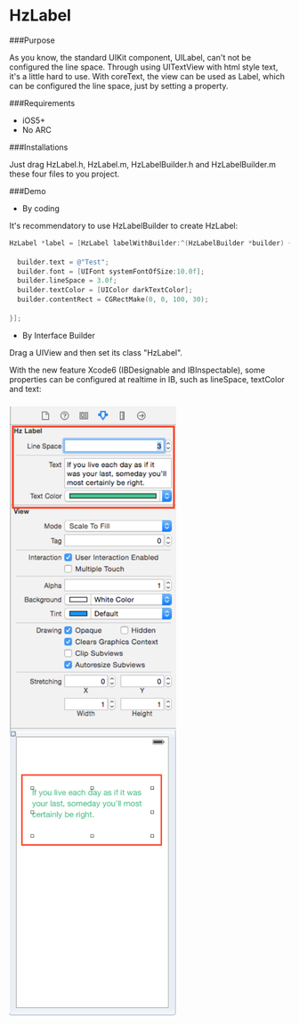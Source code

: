 HzLabel
===============

###Purpose

As you know, the standard UIKit component, UILabel, can't not be configured the line space. Through using UITextView with html style text, it's a little hard to use.
With coreText, the view can be used as Label, which can be configured the line space, just by setting a property.

###Requirements

* iOS5+
* No ARC

###Installations

Just drag HzLabel.h, HzLabel.m, HzLabelBuilder.h and HzLabelBuilder.m these four files to you project.

###Demo

* By coding

It's recommendatory to use HzLabelBuilder to create HzLabel:
```objective-c
HzLabel *label = [HzLabel labelWithBuilder:^(HzLabelBuilder *builder) {

  builder.text = @"Test";
  builder.font = [UIFont systemFontOfSize:10.0f];
  builder.lineSpace = 3.0f;
  builder.textColor = [UIColor darkTextColor];
  builder.contentRect = CGRectMake(0, 0, 100, 30);

}];

```

* By Interface Builder

Drag a UIView and then set its class "HzLabel".

With the new feature Xcode6 (IBDesignable and IBInspectable), some properties can be configured at realtime in IB, such as lineSpace, textColor and text:

###
<img align="center" src="https://raw.githubusercontent.com/kevinva/AttributeLabel/master/Demo/demo1.png" alt="ScreenShot" width="300">
<img align="center" src="https://raw.githubusercontent.com/kevinva/AttributeLabel/master/Demo/demo2.png" alt="ScreenShot" width="300">
